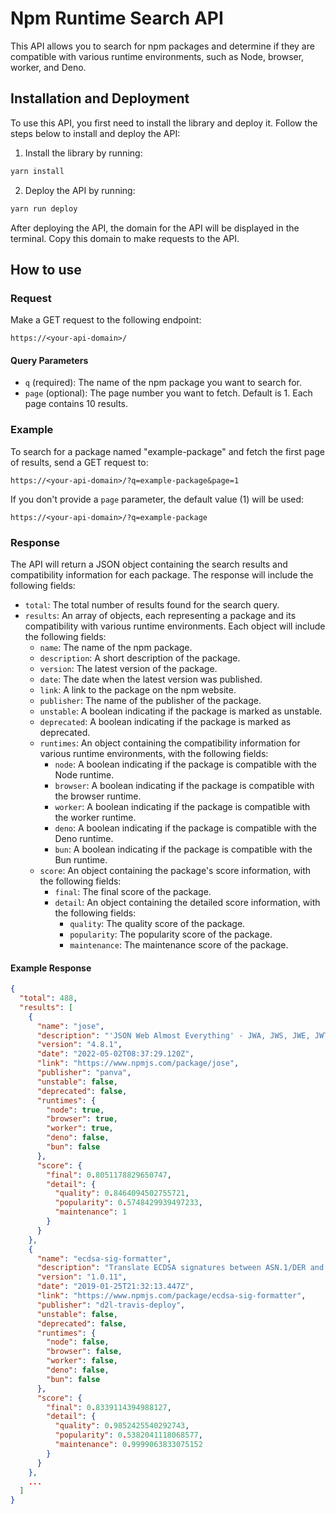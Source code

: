 # Npm Runtime Search API

This API allows you to search for npm packages and determine if they are compatible with various runtime environments, such as Node, browser, worker, and Deno.

## Installation and Deployment

To use this API, you first need to install the library and deploy it. Follow the steps below to install and deploy the API:

1. Install the library by running:

```bash
yarn install
```

2. Deploy the API by running:

```bash
yarn run deploy
```

After deploying the API, the domain for the API will be displayed in the terminal. Copy this domain to make requests to the API.

## How to use

### Request

Make a GET request to the following endpoint:

```
https://<your-api-domain>/
```

#### Query Parameters

- `q` (required): The name of the npm package you want to search for.
- `page` (optional): The page number you want to fetch. Default is 1. Each page contains 10 results.

### Example

To search for a package named "example-package" and fetch the first page of results, send a GET request to:

```
https://<your-api-domain>/?q=example-package&page=1
```

If you don't provide a `page` parameter, the default value (1) will be used:

```
https://<your-api-domain>/?q=example-package
```


### Response

The API will return a JSON object containing the search results and compatibility information for each package. The response will include the following fields:

- `total`: The total number of results found for the search query.
- `results`: An array of objects, each representing a package and its compatibility with various runtime environments. Each object will include the following fields:
    - `name`: The name of the npm package.
    - `description`: A short description of the package.
    - `version`: The latest version of the package.
    - `date`: The date when the latest version was published.
    - `link`: A link to the package on the npm website.
    - `publisher`: The name of the publisher of the package.
    - `unstable`: A boolean indicating if the package is marked as unstable.
    - `deprecated`: A boolean indicating if the package is marked as deprecated.
    - `runtimes`: An object containing the compatibility information for various runtime environments, with the following fields:
        - `node`: A boolean indicating if the package is compatible with the Node runtime.
        - `browser`: A boolean indicating if the package is compatible with the browser runtime.
        - `worker`: A boolean indicating if the package is compatible with the worker runtime.
        - `deno`: A boolean indicating if the package is compatible with the Deno runtime.
        - `bun`: A boolean indicating if the package is compatible with the Bun runtime.
    - `score`: An object containing the package's score information, with the following fields:
        - `final`: The final score of the package.
        - `detail`: An object containing the detailed score information, with the following fields:
            - `quality`: The quality score of the package.
            - `popularity`: The popularity score of the package.
            - `maintenance`: The maintenance score of the package.

#### Example Response

```json
{
  "total": 488,
  "results": [
    {
      "name": "jose",
      "description": "'JSON Web Almost Everything' - JWA, JWS, JWE, JWT, JWK, JWKS with no dependencies using runtime's native crypto",
      "version": "4.8.1",
      "date": "2022-05-02T08:37:29.120Z",
      "link": "https://www.npmjs.com/package/jose",
      "publisher": "panva",
      "unstable": false,
      "deprecated": false,
      "runtimes": {
        "node": true,
        "browser": true,
        "worker": true,
        "deno": false,
        "bun": false
      },
      "score": {
        "final": 0.8051178829650747,
        "detail": {
          "quality": 0.8464094502755721,
          "popularity": 0.5748429939497233,
          "maintenance": 1
        }
      }
    },
    {
      "name": "ecdsa-sig-formatter",
      "description": "Translate ECDSA signatures between ASN.1/DER and JOSE-style concatenation",
      "version": "1.0.11",
      "date": "2019-01-25T21:32:13.447Z",
      "link": "https://www.npmjs.com/package/ecdsa-sig-formatter",
      "publisher": "d2l-travis-deploy",
      "unstable": false,
      "deprecated": false,
      "runtimes": {
        "node": false,
        "browser": false,
        "worker": false,
        "deno": false,
        "bun": false
      },
      "score": {
        "final": 0.8339114394988127,
        "detail": {
          "quality": 0.9852425540292743,
          "popularity": 0.5382041118068577,
          "maintenance": 0.9999063833075152
        }
      }
    },
    ...
  ]
}
```       
